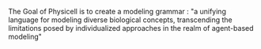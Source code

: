 The Goal of Physicell is to create a modeling grammar : "a unifying language for modeling diverse biological concepts, transcending the limitations posed by individualized approaches in the realm of agent-based modeling"